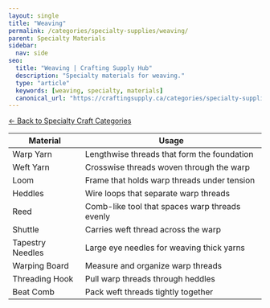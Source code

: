 ```yaml
---
layout: single
title: "Weaving"
permalink: /categories/specialty-supplies/weaving/
parent: Specialty Materials
sidebar:
  nav: side
seo:
  title: "Weaving | Crafting Supply Hub"
  description: "Specialty materials for weaving."
  type: "article"
  keywords: [weaving, specialty, materials]
  canonical_url: "https://craftingsupply.ca/categories/specialty-supplies/weaving/"
---
```


[← Back to Specialty Craft Categories](/categories/specialty-supplies/)

| Material | Usage |
|----------|-------|
| Warp Yarn | Lengthwise threads that form the foundation |
| Weft Yarn | Crosswise threads woven through the warp |
| Loom | Frame that holds warp threads under tension |
| Heddles | Wire loops that separate warp threads |
| Reed | Comb-like tool that spaces warp threads evenly |
| Shuttle | Carries weft thread across the warp |
| Tapestry Needles | Large eye needles for weaving thick yarns |
| Warping Board | Measure and organize warp threads |
| Threading Hook | Pull warp threads through heddles |
| Beat Comb | Pack weft threads tightly together |
